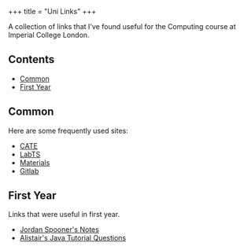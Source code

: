 +++
title = "Uni Links"
+++

A collection of links that I've found useful for the Computing course at Imperial College London.

## Contents
- [Common](#common)
- [First Year](#first-year)

## Common
Here are some frequently used sites:

- [CATE](https://cate.doc.ic.ac.uk)
- [LabTS](https://teaching.doc.ic.ac.uk/labts)
- [Materials](https://materials.doc.ic.ac.uk)
- [Gitlab](https://gitlab.doc.ic.ac.uk)

## First Year
Links that were useful in first year.

- [Jordan Spooner\'s Notes](https://www.doc.ic.ac.uk/~js4416/year1.html)
- [Alistair\'s Java Tutorial Questions](https://github.com/afd/ProgrammingIITutorialQuestions)
